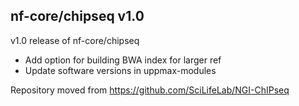 ## nf-core/chipseq v1.0
v1.0 release of nf-core/chipseq
* Add option for building BWA index for larger ref
* Update software versions in uppmax-modules


Repository moved from https://github.com/SciLifeLab/NGI-ChIPseq
